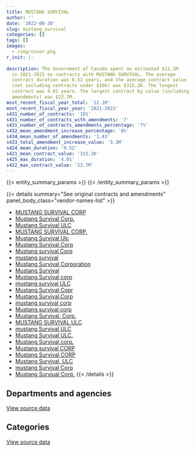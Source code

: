 ```yaml
---
title: MUSTANG SURVIVAL
author: ''
date: '2022-08-30'
slug: mustang_survival
categories: []
tags: []
images:
  - /img/cover.png
r_init: |-
  
description: The Government of Canada spent an estimated $12.1M
  in 2021-2022 on contracts with MUSTANG SURVIVAL. The average
  contract duration was 0.52 years, and the average contract value
  (not including contracts under $10k) was $315.2K. The longest
  contract was 4.01 years. The largest contract by value (including
  amendments) was $23.7M.
most_recent_fiscal_year_total: '12.1M'
most_recent_fiscal_year_year: '2021-2022'
s431_number_of_contracts: '101'
s431_number_of_contracts_with_amendments: '7'
s431_number_of_contracts_amendments_percentage: '7%'
s432_mean_amendment_increase_percentage: '8%'
s434_mean_number_of_amendments: '1.43'
s433_total_amendment_increase_value: '3.3M'
s424_mean_duration: '0.52'
s421_mean_contract_value: '315.2K'
s425_max_duration: '4.01'
s422_max_contract_value: '23.7M'
---
```


<script src="/rmarkdown-libs/htmlwidgets/htmlwidgets.js"></script>
<link href="/rmarkdown-libs/datatables-css/datatables-crosstalk.css" rel="stylesheet" />
<script src="/rmarkdown-libs/datatables-binding/datatables.js"></script>
<script src="/rmarkdown-libs/jquery/jquery-3.6.0.min.js"></script>
<link href="/rmarkdown-libs/dt-core-bootstrap/css/dataTables.bootstrap.min.css" rel="stylesheet" />
<link href="/rmarkdown-libs/dt-core-bootstrap/css/dataTables.bootstrap.extra.css" rel="stylesheet" />
<script src="/rmarkdown-libs/dt-core-bootstrap/js/jquery.dataTables.min.js"></script>
<script src="/rmarkdown-libs/dt-core-bootstrap/js/dataTables.bootstrap.min.js"></script>
<link href="/rmarkdown-libs/crosstalk/css/crosstalk.min.css" rel="stylesheet" />
<script src="/rmarkdown-libs/crosstalk/js/crosstalk.min.js"></script>
<script src="/rmarkdown-libs/htmlwidgets/htmlwidgets.js"></script>
<link href="/rmarkdown-libs/datatables-css/datatables-crosstalk.css" rel="stylesheet" />
<script src="/rmarkdown-libs/datatables-binding/datatables.js"></script>
<script src="/rmarkdown-libs/jquery/jquery-3.6.0.min.js"></script>
<link href="/rmarkdown-libs/dt-core-bootstrap/css/dataTables.bootstrap.min.css" rel="stylesheet" />
<link href="/rmarkdown-libs/dt-core-bootstrap/css/dataTables.bootstrap.extra.css" rel="stylesheet" />
<script src="/rmarkdown-libs/dt-core-bootstrap/js/jquery.dataTables.min.js"></script>
<script src="/rmarkdown-libs/dt-core-bootstrap/js/dataTables.bootstrap.min.js"></script>
<link href="/rmarkdown-libs/crosstalk/css/crosstalk.min.css" rel="stylesheet" />
<script src="/rmarkdown-libs/crosstalk/js/crosstalk.min.js"></script>

{{< entity_summary_params >}}
{{< /entity_summary_params >}}

{{< details summary="See original contracts and amendments" panel_body_class="vendor-names-list" >}}
- [MUSTANG SURVIVAL CORP](https://search.open.canada.ca/en/ct/?sort=contract_value_f%20desc&page=1&search_text=%22MUSTANG%20SURVIVAL%20CORP%22)
- [Mustang Survival Corp.](https://search.open.canada.ca/en/ct/?sort=contract_value_f%20desc&page=1&search_text=%22Mustang%20Survival%20Corp.%22)
- [Mustang Survival ULC](https://search.open.canada.ca/en/ct/?sort=contract_value_f%20desc&page=1&search_text=%22Mustang%20Survival%20ULC%22)
- [MUSTANG SURVIVAL CORP.](https://search.open.canada.ca/en/ct/?sort=contract_value_f%20desc&page=1&search_text=%22MUSTANG%20SURVIVAL%20CORP.%22)
- [Mustang Survival Ulc](https://search.open.canada.ca/en/ct/?sort=contract_value_f%20desc&page=1&search_text=%22Mustang%20Survival%20Ulc%22)
- [Mustang Survival Corp](https://search.open.canada.ca/en/ct/?sort=contract_value_f%20desc&page=1&search_text=%22Mustang%20Survival%20Corp%22)
- [Mustang survival Corp](https://search.open.canada.ca/en/ct/?sort=contract_value_f%20desc&page=1&search_text=%22Mustang%20survival%20Corp%22)
- [mustang survival](https://search.open.canada.ca/en/ct/?sort=contract_value_f%20desc&page=1&search_text=%22mustang%20survival%22)
- [Mustang Survival Corporation](https://search.open.canada.ca/en/ct/?sort=contract_value_f%20desc&page=1&search_text=%22Mustang%20Survival%20Corporation%22)
- [Mustang Survival](https://search.open.canada.ca/en/ct/?sort=contract_value_f%20desc&page=1&search_text=%22Mustang%20Survival%22)
- [Mustang Survival corp](https://search.open.canada.ca/en/ct/?sort=contract_value_f%20desc&page=1&search_text=%22Mustang%20Survival%20corp%22)
- [mustang survival ULC](https://search.open.canada.ca/en/ct/?sort=contract_value_f%20desc&page=1&search_text=%22mustang%20survival%20ULC%22)
- [Mustang Survival Copr](https://search.open.canada.ca/en/ct/?sort=contract_value_f%20desc&page=1&search_text=%22Mustang%20Survival%20Copr%22)
- [Mustang Survival.Corp](https://search.open.canada.ca/en/ct/?sort=contract_value_f%20desc&page=1&search_text=%22Mustang%20Survival.Corp%22)
- [mustang survival corp](https://search.open.canada.ca/en/ct/?sort=contract_value_f%20desc&page=1&search_text=%22mustang%20survival%20corp%22)
- [Mustang survival corp](https://search.open.canada.ca/en/ct/?sort=contract_value_f%20desc&page=1&search_text=%22Mustang%20survival%20corp%22)
- [Mustang Survival. Corp.](https://search.open.canada.ca/en/ct/?sort=contract_value_f%20desc&page=1&search_text=%22Mustang%20Survival.%20Corp.%22)
- [MUSTANG SURVIVAL ULC](https://search.open.canada.ca/en/ct/?sort=contract_value_f%20desc&page=1&search_text=%22MUSTANG%20SURVIVAL%20ULC%22)
- [mustang Survival ULC](https://search.open.canada.ca/en/ct/?sort=contract_value_f%20desc&page=1&search_text=%22mustang%20Survival%20ULC%22)
- [Mustang Survival ULC.](https://search.open.canada.ca/en/ct/?sort=contract_value_f%20desc&page=1&search_text=%22Mustang%20Survival%20ULC.%22)
- [Mustang Survival corp.](https://search.open.canada.ca/en/ct/?sort=contract_value_f%20desc&page=1&search_text=%22Mustang%20Survival%20corp.%22)
- [Mustang survival CORP](https://search.open.canada.ca/en/ct/?sort=contract_value_f%20desc&page=1&search_text=%22Mustang%20survival%20CORP%22)
- [Mustang Survival CORP](https://search.open.canada.ca/en/ct/?sort=contract_value_f%20desc&page=1&search_text=%22Mustang%20Survival%20CORP%22)
- [Mustang Survival, ULC](https://search.open.canada.ca/en/ct/?sort=contract_value_f%20desc&page=1&search_text=%22Mustang%20Survival%2c%20ULC%22)
- [mustang Survival Corp](https://search.open.canada.ca/en/ct/?sort=contract_value_f%20desc&page=1&search_text=%22mustang%20Survival%20Corp%22)
- [Mustang Surviual Corp.](https://search.open.canada.ca/en/ct/?sort=contract_value_f%20desc&page=1&search_text=%22Mustang%20Surviual%20Corp.%22)
{{< /details >}}

## Departments and agencies

<div id="htmlwidget-1" style="width:100%;height:auto;" class="datatables html-widget"></div>
<script type="application/json" data-for="htmlwidget-1">{"x":{"style":"bootstrap","filter":"none","vertical":false,"data":[["<a href=\"/departments/dfo-mpo/\">Fisheries and Oceans Canada<\/a>","<a href=\"/departments/dnd-mdn/\">National Defence<\/a>","<a href=\"/departments/nrcan-rncan/\">Natural Resources Canada<\/a>","<a href=\"/departments/pc/\">Parks Canada<\/a>","<a href=\"/departments/phac-aspc/\">Public Health Agency of Canada<\/a>","<a href=\"/departments/rcmp-grc/\">Royal Canadian Mounted Police<\/a>","<a href=\"/departments/tc/\">Transport Canada<\/a>"],[20879.64,2311776.72,23399.83,null,null,122620.27,32095.14],[113346.63,1709173.61,null,null,null,260701.49,13523.58],[58719.4,null,null,null,12320236.52,182541.82,10327.21],[235798.76,23479.27,null,18196.78,11331793.48,453835.07,1864.91]],"container":"<table class=\"table table-striped table-hover row-border order-column display\">\n  <thead>\n    <tr>\n      <th>Department<\/th>\n      <th>2018-2019<\/th>\n      <th>2019-2020<\/th>\n      <th>2020-2021<\/th>\n      <th>2021-2022<\/th>\n    <\/tr>\n  <\/thead>\n<\/table>","options":{"order":[[4,"desc"]],"pageLength":10,"autoWidth":true,"columnDefs":[{"targets":1,"render":"function(data, type, row, meta) {\n    return type !== 'display' ? data : DTWidget.formatCurrency(data, \"$\", 2, 3, \",\", \".\", true, null);\n  }"},{"targets":2,"render":"function(data, type, row, meta) {\n    return type !== 'display' ? data : DTWidget.formatCurrency(data, \"$\", 2, 3, \",\", \".\", true, null);\n  }"},{"targets":3,"render":"function(data, type, row, meta) {\n    return type !== 'display' ? data : DTWidget.formatCurrency(data, \"$\", 2, 3, \",\", \".\", true, null);\n  }"},{"targets":4,"render":"function(data, type, row, meta) {\n    return type !== 'display' ? data : DTWidget.formatCurrency(data, \"$\", 2, 3, \",\", \".\", true, null);\n  }"},{"width":"16%","targets":[1,2,3,4]},{"className":"dt-right","targets":[1,2,3,4]}],"orderClasses":false}},"evals":["options.columnDefs.0.render","options.columnDefs.1.render","options.columnDefs.2.render","options.columnDefs.3.render"],"jsHooks":[]}</script>
<p class="text-right">
<a href="https://github.com/GoC-Spending/contracts-data/tree/main/data/out/vendors/mustang_survival/summary_by_fiscal_year_by_department.csv" class="source-data-link btn btn-link">View source data</a>
</p>

## Categories

<div id="htmlwidget-2" style="width:100%;height:auto;" class="datatables html-widget"></div>
<script type="application/json" data-for="htmlwidget-2">{"x":{"style":"bootstrap","filter":"none","vertical":false,"data":[["<a href=\"/categories/facilities_and_construction/\">Facilities and construction<\/a>","<a href=\"/categories/defence/\">Defence<\/a>","<a href=\"/categories/medical/\">Medical<\/a>","<a href=\"/categories/transportation_and_logistics/\">Transportation and logistics<\/a>","<a href=\"/categories/industrial_products_and_services/\">Industrial products and services<\/a>"],[null,1558428.26,null,null,952343.35],[null,1570229.25,null,null,526516.06],[null,null,12320236.52,58719.4,192869.03],[23479.27,null,11331793.48,44431.06,665264.46]],"container":"<table class=\"table table-striped table-hover row-border order-column display\">\n  <thead>\n    <tr>\n      <th>Category<\/th>\n      <th>2018-2019<\/th>\n      <th>2019-2020<\/th>\n      <th>2020-2021<\/th>\n      <th>2021-2022<\/th>\n    <\/tr>\n  <\/thead>\n<\/table>","options":{"order":[[4,"desc"]],"dom":"t","pageLength":30,"autoWidth":true,"columnDefs":[{"targets":1,"render":"function(data, type, row, meta) {\n    return type !== 'display' ? data : DTWidget.formatCurrency(data, \"$\", 2, 3, \",\", \".\", true, null);\n  }"},{"targets":2,"render":"function(data, type, row, meta) {\n    return type !== 'display' ? data : DTWidget.formatCurrency(data, \"$\", 2, 3, \",\", \".\", true, null);\n  }"},{"targets":3,"render":"function(data, type, row, meta) {\n    return type !== 'display' ? data : DTWidget.formatCurrency(data, \"$\", 2, 3, \",\", \".\", true, null);\n  }"},{"targets":4,"render":"function(data, type, row, meta) {\n    return type !== 'display' ? data : DTWidget.formatCurrency(data, \"$\", 2, 3, \",\", \".\", true, null);\n  }"},{"width":"16%","targets":[1,2,3,4]},{"className":"dt-right","targets":[1,2,3,4]}],"orderClasses":false,"lengthMenu":[10,25,30,50,100]}},"evals":["options.columnDefs.0.render","options.columnDefs.1.render","options.columnDefs.2.render","options.columnDefs.3.render"],"jsHooks":[]}</script>
<p class="text-right">
<a href="https://github.com/GoC-Spending/contracts-data/tree/main/data/out/vendors/mustang_survival/summary_by_fiscal_year_by_category.csv" class="source-data-link btn btn-link">View source data</a>
</p>
